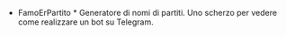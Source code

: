 * FamoErPartito *
Generatore di nomi di partiti. Uno scherzo per vedere come realizzare un bot su Telegram.
